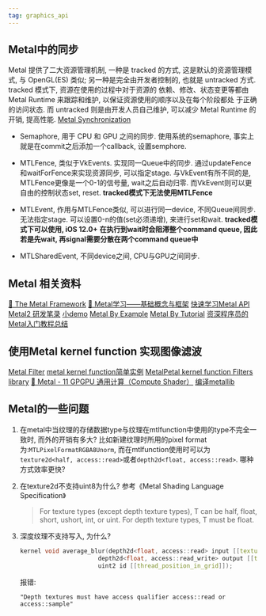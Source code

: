 ```yaml
---
tag: graphics_api
---
```


## Metal中的同步
Metal 提供了二大资源管理机制, 一种是 tracked 的方式, 这是默认的资源管理模式, 与 OpenGL(ES) 类似;
另一种是完全由开发者控制的, 也就是 untracked 方式. tracked 模式下, 资源在使用的过程中对于资源的
依赖、修改、状态变更等都由 Metal Runtime 来跟踪和维护, 以保证资源使用的顺序以及在每个阶段都处
于正确的访问状态. 而 untracked 则是由开发人员自己维护, 可以减少 Metal Runtime 的开销, 提高性能.
[Metal Synchronization](https://developer.apple.com/documentation/metal/resource_synchronization?preferredLanguage=occ)

* Semaphore, 用于 CPU 和 GPU 之间的同步. 
    使用系统的semaphore, 事实上就是在commit之后添加一个callback, 设置semphore.
    
* MTLFence, 类似于VkEvents. 实现同一Queue中的同步. 通过updateFence和waitForFence来实现资源同步, 可以指定stage.
    与VkEvent有所不同的是, MTLFence更像是一个0-1的信号量, wait之后自动归零. 而VkEvent则可以更自由的控制状态set, reset.
    __tracked模式下无法使用MTLFence__

* MTLEvent, 作用与MTLFence类似, 可以进行同一device, 不同Queue间同步. 无法指定stage. 可以设置0-n的值(set必须递增), 来进行set和wait.
    __tracked模式下可以使用, iOS 12.0+__
    __在执行到wait时会阻滞整个command queue, 因此若是先wait, 再signal需要分散在两个command queue中__

* MTLSharedEvent, 不同device之间, CPU与GPU之间同步.




## Metal 相关资料
[🍇 The Metal Framework](http://metalkit.org/)
[🍋 Metal学习——基础概念与框架](https://hello-david.github.io/archives/98dc9fea.html)
[快速学习Metal API](https://www.zhihu.com/question/29070544)
[Metal2 研发笔录](https://zhuanlan.zhihu.com/c_1180576107602034688)
[小demo](https://www.jianshu.com/u/f141ef15ba07)
[Metal By Example](https://metalbyexample.com/the-book/)
[Metal By Tutorial](https://www.raywenderlich.com/books/metal-by-tutorials/v2.0/chapters/11-tessellation-terrains#toc-chapter-014-anchor-007)
[资深程序员的Metal入门教程总结](https://www.cnblogs.com/qcloud1001/p/9890961.html)

## 使用Metal kernel function 实现图像滤波
[Metal Filter](https://metalbyexample.com/fundamentals-of-image-processing)
[metal kernel function简单实例](https://avinashselvam.medium.com/hands-on-metal-image-processing-using-apples-gpu-framework-8e5306172765)
[MetalPetal kernel function Filters library](https://github.com/MetalPetal/MetalPetal/blob/master/Frameworks/MetalPetal/Kernels/MTIMPSKernel.m)
[🍒 Metal - 11 GPGPU 通用计算（Compute Shader）](https://www.uiimage.com/post/blog/metal/metal-11-generic-purpose-computing/)
[编译metallib](https://developer.apple.com/documentation/metal/libraries/building_a_library_with_metal_s_command-line_tools?language=objc)

## Metal的一些问题

1. 在metal中当纹理的存储数据type与纹理在mtlfunction中使用的type不完全一致时, 而外的开销有多大?
    比如新建纹理时所用的pixel format为:`MTLPixelFormatRGBA8Unorm`, 而在mtlfunction使用时可以为`texture2d<half, access::read>`或者`depth2d<float, access::read>`. 哪种方式效率更快?

2. 在texture2d不支持uint8为什么?
    参考《Metal Shading Language Specification》
    >For texture types (except depth texture types), T can be half, float, short, ushort, int, or uint. For depth texture types, T must be float.

3. 深度纹理不支持写入, 为什么?
    ```c++
    kernel void average_blur(depth2d<float, access::read> input [[texture(0)]],
                          depth2d<float, access::read_write> output [[texture(1)]],
                          uint2 id [[thread_position_in_grid]]);
    ```
    报错:
    ```
    "Depth textures must have access qualifier access::read or access::sample"
    ```